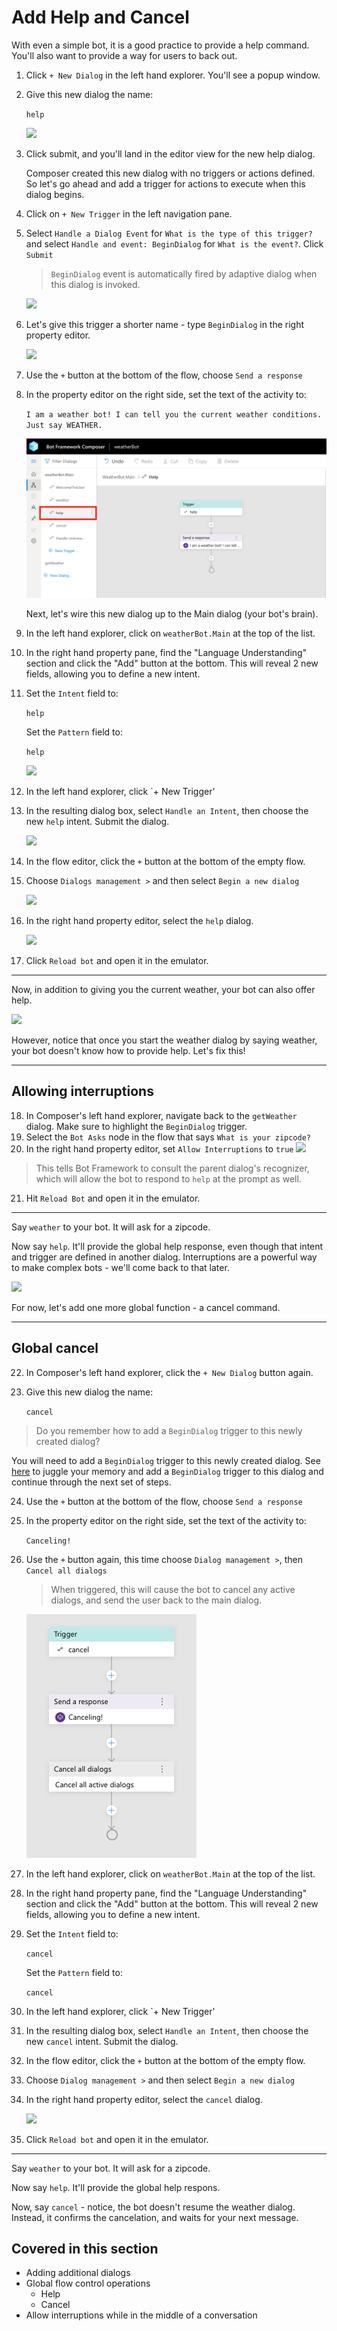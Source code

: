 # Add Help and Cancel

With even a simple bot, it is a good practice to provide a help command. You'll also want to provide a way for users to back out. 

1. Click `+ New Dialog` in the left hand explorer. You'll see a popup window.
2. Give this new dialog the name:

      `help`

   ![](./assets/04/help-dialog.png)

3. Click submit, and you'll land in the editor view for the new help dialog. 

   <a name="create-begin-dialog-trigger"></a>

   Composer created this new dialog with no triggers or actions defined. So let's go ahead and add a trigger for actions to execute when this dialog begins. 
4. Click on `+ New Trigger` in the left navigation pane. 
5. Select `Handle a Dialog Event` for `What is the type of this trigger?` and select `Handle and event: BeginDialog` for `What is the event?`. Click `Submit` 

   > `BeginDialog` event is automatically fired by adaptive dialog when this dialog is invoked.

   ![](./assets/02/begin-dialog-trigger.png)

6. Let's give this trigger a shorter name - type `BeginDialog` in the right property editor. 

   ![](./assets/02/begindialog-trigger.png) 

7. Use the `+` button at the bottom of the flow, choose `Send a response`
8. In the property editor on the right side, set the text of the activity to:

      `I am a weather bot! I can tell you the current weather conditions. Just say WEATHER.`

   ![](./assets/04/help.png)

   Next, let's wire this new dialog up to the Main dialog (your bot's brain).

9. In the left hand explorer, click on `weatherBot.Main` at the top of the list.
10. In the right hand property pane, find the "Language Understanding" section and click the "Add" button at the bottom. This will reveal 2 new fields, allowing you to define a new intent.
11. Set the `Intent` field to:

      `help`

      Set the `Pattern` field to: 

      `help`

      ![](./assets/04/help-intent.png)

12. In the left hand explorer, click `+ New Trigger'
13. In the resulting dialog box, select `Handle an Intent`, then choose the new `help` intent. Submit the dialog.

     ![](./assets/04/new-trigger.png) 

14. In the flow editor, click the `+` button at the bottom of the empty flow.
15. Choose `Dialogs management >` and then select `Begin a new dialog`

      ![](./assets/04/help-trigger-flow.png)

16. In the right hand property editor, select the `help` dialog.

      ![](./assets/04/help-props.png)

17. Click `Reload bot` and open it in the emulator.

----

Now, in addition to giving you the current weather, your bot can also offer help.

![](./assets/04/basic-help.gif)

However, notice that once you start the weather dialog by saying weather, your bot doesn't know how to provide help. Let's fix this!


---

## Allowing interruptions

18. In Composer's left hand explorer, navigate back to the `getWeather` dialog. Make sure to highlight the `BeginDialog` trigger.
19. Select the `Bot Asks` node in the flow that says `What is your zipcode?`
20. In the right hand property editor, set `Allow Interruptions` to `true`
   ![](./assets/04/interrupts.png)

   > This tells Bot Framework to consult the parent dialog's recognizer, which will allow the bot to respond to `help` at the prompt as well.

21. Hit `Reload Bot` and open it in the emulator.

---

Say `weather` to your bot.  It will ask for a zipcode.

Now say `help`. It'll provide the global help response, even though that intent and trigger are defined in another dialog. Interruptions are a powerful way to make complex bots - we'll come back to that later.

![](./assets/04/better-help.gif)

For now, let's add one more global function - a cancel command.

---

## Global cancel

22. In Composer's left hand explorer, click the `+ New Dialog` button again. 
23. Give this new dialog the name:

      `cancel`

   > Do you remember how to add a `BeginDialog` trigger to this newly created dialog? 

   You will need to add a `BeginDialog` trigger to this newly created dialog. See [here](#create-begin-dialog-trigger) to juggle your memory and add a `BeginDialog` trigger to this dialog and continue through the next set of steps.

24. Use the `+` button at the bottom of the flow, choose `Send a response`
25. In the property editor on the right side, set the text of the activity to:

      `Canceling!`

26. Use the `+` button again, this time choose `Dialog management >`, then `Cancel all dialogs`

      > When triggered, this will cause the bot to cancel any active dialogs, and send the user back to the main dialog.

      ![](./assets/04/cancel-flow.png) 

27. In the left hand explorer, click on `weatherBot.Main` at the top of the list.
28. In the right hand property pane, find the "Language Understanding" section and click the "Add" button at the bottom. This will reveal 2 new fields, allowing you to define a new intent.
29. Set the `Intent` field to:

      `cancel`

      Set the `Pattern` field to:

      `cancel`


30. In the left hand explorer, click `+ New Trigger'
31. In the resulting dialog box, select `Handle an Intent`, then choose the new `cancel` intent. Submit the dialog.
32. In the flow editor, click the `+` button at the bottom of the empty flow.
33. Choose `Dialog management >` and then select `Begin a new dialog`
34. In the right hand property editor, select the `cancel` dialog.

      ![](./assets/04/cancel-trigger.png) 

35. Click `Reload bot` and open it in the emulator.

---

Say `weather` to your bot.  It will ask for a zipcode.

Now say `help`. It'll provide the global help respons.

Now, say `cancel` - notice, the bot doesn't resume the weather dialog. Instead, it confirms the cancelation, and waits for your next message.


## Covered in this section
- Adding additional dialogs
- Global flow control operations
    - Help
    - Cancel
- Allow interruptions while in the middle of a conversation
